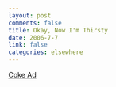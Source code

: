 ```yaml
--- 
layout: post
comments: false
title: Okay, Now I'm Thirsty
date: 2006-7-7
link: false
categories: elsewhere
---
```

<a href="http://motionographer.com/media/psyop_coke_0606.mov" title="Coke Ad">Coke Ad</a>
